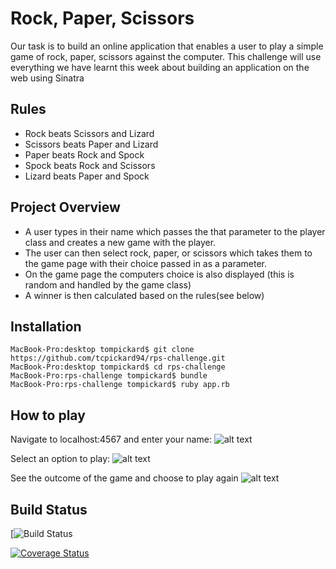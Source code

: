 
Rock, Paper, Scissors
=====================

Our task is to build an online application that enables a user to play a simple game of rock, paper, scissors against the computer. This challenge will use everything we have learnt this week about building an application on the web using Sinatra

Rules
--------
- Rock beats Scissors and Lizard
- Scissors beats Paper and Lizard
- Paper beats Rock and Spock
- Spock beats Rock and Scissors
- Lizard beats Paper and Spock

Project Overview
----------------
- A user types in their name which passes the that parameter to the player class and creates a new game with the player.
- The user can then select rock, paper, or scissors which takes them to the game page with their choice passed in as a parameter.
- On the game page the computers choice is also displayed (this is random and handled by the game class)
- A winner is then calculated based on the rules(see below)

Installation
------------
```
MacBook-Pro:desktop tompickard$ git clone https://github.com/tcpickard94/rps-challenge.git
MacBook-Pro:desktop tompickard$ cd rps-challenge
MacBook-Pro:rps-challenge tompickard$ bundle
MacBook-Pro:rps-challenge tompickard$ ruby app.rb
```

How to play
-----------

Navigate to localhost:4567 and enter your name:
![alt text](https://www.dropbox.com/s/euw4a62qqrg0tso/Screenshot%202016-02-07%2011.11.04.png?dl=0)

Select an option to play:
![alt text]( https://www.dropbox.com/s/xw82hnocmw614vc/Screenshot%202016-02-07%2011.11.12.png?dl=0)

See the outcome of the game and choose to play again
![alt text](https://www.dropbox.com/s/9xk131v77vv0t4h/Screenshot%202016-02-07%2011.11.18.png?dl=0)

Build Status
------------
[![Build Status](https://travis-ci.org/tcpickard94/rps-challenge.svg?branch=master)

[![Coverage Status](https://coveralls.io/repos/github/tcpickard94/rps-challenge/badge.svg?branch=master)](https://coveralls.io/github/tcpickard94/rps-challenge?branch=master)
